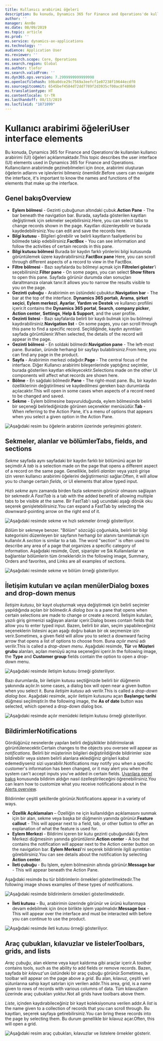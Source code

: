 ```yaml
---
title: Kullanıcı arabirimi öğeleri
description: Bu konuda, Dynamics 365 for Finance and Operations'de kullanılan kullanıcı arabirimi (UI) öğeleri açıklanmaktadır.
author: ''
manager: AnnBe
ms.date: 08/09/2019
ms.topic: article
ms.prod: ''
ms.service: dynamics-ax-applications
ms.technology: ''
audience: Application User
ms.reviewer: ''
ms.search.scope: Core, Operations
ms.search.region: Global
ms.author: tlefor
ms.search.validFrom: ''
ms.dyn365.ops.version: 7.2999999999999998
ms.openlocfilehash: b9ba0dce29c7569a3eefcf1e07238f19644ecdf0
ms.sourcegitcommit: 6545bef4584d72dd7789f2d3935cf00ac8f489b0
ms.translationtype: HT
ms.contentlocale: tr-TR
ms.lasthandoff: 08/13/2019
ms.locfileid: "1871099"
---
```

# <a name="user-interface-elements"></a><span data-ttu-id="97f62-103">Kullanıcı arabirimi öğeleri</span><span class="sxs-lookup"><span data-stu-id="97f62-103">User interface elements</span></span>

<span data-ttu-id="97f62-104">Bu konuda, Dynamics 365 for Finance and Operations'de kullanılan kullanıcı arabirimi (UI) öğeleri açıklanmaktadır.</span><span class="sxs-lookup"><span data-stu-id="97f62-104">This topic describes the user interface (UI) elements used in Dynamics 365 for Finance and Operations.</span></span> <span data-ttu-id="97f62-105">Kullanıcıların arabirimde gezinebilmeleri için önce, arabirimi oluşturan öğelerin adlarını ve işlevlerini bilmeniz önemlidir.</span><span class="sxs-lookup"><span data-stu-id="97f62-105">Before users can navigate the interface, it's important to know the names and functions of the elements that make up the interface.</span></span>

## <a name="overview"></a><span data-ttu-id="97f62-106">Genel bakış</span><span class="sxs-lookup"><span data-stu-id="97f62-106">Overview</span></span>

- <span data-ttu-id="97f62-107">**Eylem bölmesi** - Gezinti çubuğunun altındaki çubuk.</span><span class="sxs-lookup"><span data-stu-id="97f62-107">**Action Pane** - The bar beneath the navigation bar.</span></span> <span data-ttu-id="97f62-108">Burada, sayfada gösterilen kayıtları değiştirmek için sekmeler seçebilirsiniz.</span><span class="sxs-lookup"><span data-stu-id="97f62-108">Here, you can select tabs to change records shown in the page.</span></span> <span data-ttu-id="97f62-109">Kayıtları düzenleyebilir ve burada kaydedebilirsiniz.</span><span class="sxs-lookup"><span data-stu-id="97f62-109">You can edit and save the records here.</span></span>  
- <span data-ttu-id="97f62-110">**Bilgi kutusu** - Bilgileri görebilir ve belirli kayıtların faaliyetlerini bu bölmede takip edebilirsiniz.</span><span class="sxs-lookup"><span data-stu-id="97f62-110">**FactBox** - You can see information and follow the activities of certain records in this pane.</span></span>  
- <span data-ttu-id="97f62-111">**Bilgi kutusu bölmesi** Burada bir kaydın farklı yönlerini bilgi kutusunda görüntülemek üzere kaydırabilirsiniz.</span><span class="sxs-lookup"><span data-stu-id="97f62-111">**FactBox pane** Here, you can scroll through different aspects of a record to view in the FactBox.</span></span>  
- <span data-ttu-id="97f62-112">**Filtre bölmesi** - Bazı sayfalarda bu bölmeyi açmak için **Filtreleri göster**'i seçebilirsiniz.</span><span class="sxs-lookup"><span data-stu-id="97f62-112">**Filter pane** - On some pages, you can select **Show filters** to open this pane.</span></span> <span data-ttu-id="97f62-113">Sayfada görünür durumda olan sonuçları daraltmanıza olanak tanır.</span><span class="sxs-lookup"><span data-stu-id="97f62-113">It allows you to narrow the results visible to you on the page.</span></span>  
- <span data-ttu-id="97f62-114">**Gezinti çubuğu** - Arabirimin en üstündeki çubuktur.</span><span class="sxs-lookup"><span data-stu-id="97f62-114">**Navigation bar** - The bar at the top of the interface.</span></span> <span data-ttu-id="97f62-115">**Dynamics 365 portalı**, **Arama**, **şirket seçici**, **Eylem merkezi**, **Ayarlar**, **Yardım ve Destek** ve kullanıcı profilini içerir.</span><span class="sxs-lookup"><span data-stu-id="97f62-115">It contains the **Dynamics 365 portal**, **Search**, **company picker**, **Action center**, **Settings**, **Help & Support**, and the user profile.</span></span>  
- <span data-ttu-id="97f62-116">**Gezinti listesi** - Bazı sayfalarda belirli bir kaydı bulmak için bu bölmeyi kaydırabilirsiniz.</span><span class="sxs-lookup"><span data-stu-id="97f62-116">**Navigation list** - On some pages, you can scroll through this pane to find a specific record.</span></span> <span data-ttu-id="97f62-117">Seçildiğinde, kaydın ayrıntıları sayfada görüntülenir.</span><span class="sxs-lookup"><span data-stu-id="97f62-117">When selected, the details of the record will appear in the page.</span></span>  
- <span data-ttu-id="97f62-118">**Gezinti bölmesi** - En soldaki bölmedir.</span><span class="sxs-lookup"><span data-stu-id="97f62-118">**Navigation pane** - The left-most pane.</span></span> <span data-ttu-id="97f62-119">Buradan, üründe herhangi bir sayfayı bulabilirsiniz.</span><span class="sxs-lookup"><span data-stu-id="97f62-119">From here, you can find any page in the product.</span></span>  
- <span data-ttu-id="97f62-120">**Sayfa** - Arabirimin merkezi odağıdır.</span><span class="sxs-lookup"><span data-stu-id="97f62-120">**Page** - The central focus of the interface.</span></span> <span data-ttu-id="97f62-121">Diğer Kullanıcı arabirimi bileşenlerinde yaptığınız seçimler, burada gösterilen kayıtları etkileyecektir.</span><span class="sxs-lookup"><span data-stu-id="97f62-121">Selections made on the other UI components will affect what records are shown here.</span></span>  
- <span data-ttu-id="97f62-122">**Bölme** - En sağdaki bölmedir.</span><span class="sxs-lookup"><span data-stu-id="97f62-122">**Pane** - The right-most pane.</span></span> <span data-ttu-id="97f62-123">Bu, bir kaydın özelliklerinin değiştirilmesi ve kaydedilmesi gereken bazı durumlarda açılacaktır.</span><span class="sxs-lookup"><span data-stu-id="97f62-123">This will open in some cases when aspects of a record need to be changed and saved.</span></span>  
- <span data-ttu-id="97f62-124">**Sekme** - Eylem bölmesine başvurulduğunda, eylem bölmesinde belirli bir seçeneği belirlediğinizde görünen seçenekler menüsüdür.</span><span class="sxs-lookup"><span data-stu-id="97f62-124">**Tab** - When referring to the Action Pane, it's a menu of options that appears when you select a given option in the Action Pane.</span></span>  

![Aşağıdaki resim bu öğelerin arabirim üzerinde yerleşimini gösterir.](media/user-interface-01.png)

## <a name="tabs-fields-and-sections"></a><span data-ttu-id="97f62-126">Sekmeler, alanlar ve bölümler</span><span class="sxs-lookup"><span data-stu-id="97f62-126">Tabs, fields, and sections</span></span>

<span data-ttu-id="97f62-127">*Sekme* sayfada aynı sayfadaki bir kaydın farklı bir bölümünü açan bir seçimdir.</span><span class="sxs-lookup"><span data-stu-id="97f62-127">A *tab* is a selection made on the page that opens a different aspect of a record on the same page.</span></span> <span data-ttu-id="97f62-128">Genellikle, belirli *alanları* veya yazılı girişe izin veren kullanıcı arabirimi öğelerini değiştirmenizi sağlar.</span><span class="sxs-lookup"><span data-stu-id="97f62-128">Often, it will allow you to change certain *fields*, or UI elements that allow typed input.</span></span> 

<span data-ttu-id="97f62-129">*Hızlı sekme* aynı zamanda birden fazla sekmenin görünür olmasını sağlayan bir sekmedir.</span><span class="sxs-lookup"><span data-stu-id="97f62-129">A *FastTab* is a tab with the added benefit of allowing multiple tabs to be visible at the same.</span></span> <span data-ttu-id="97f62-130">Bir FastTab'ı sağ ucundaki aşağı dönük oku seçerek genişletebilirsiniz.</span><span class="sxs-lookup"><span data-stu-id="97f62-130">You can expand a FastTab by selecting the downward-pointing arrow on the right end of it.</span></span>

![Aşağıdaki resimde sekme ve hızlı sekmeler örneği gösteriliyor.](media/user-interface-02.png)

<span data-ttu-id="97f62-132">*Bölüm* bir sekmeye benzer. "Bölüm" sözcüğü çoğunlukla, belirli bir bilgi kategorisini düzenleyen bir sayfanın herhangi bir alanını tanımlamak için kullanılır.</span><span class="sxs-lookup"><span data-stu-id="97f62-132">A *section* is similar to a tab. The word "section" is often used to describe any area of a page that organizes a specific category of information.</span></span> <span data-ttu-id="97f62-133">Aşağıdaki resimde, Özet, siparişler ve Sık Kullanılanlar ve bağlantılar bölümlerin tüm örnekleridir.</span><span class="sxs-lookup"><span data-stu-id="97f62-133">In the following image, Summary, Orders and favorites, and Links are all examples of sections.</span></span>

![Aşağıdaki resimde sekme ve bölüm örneği gösteriliyor.](media/user-interface-03.png)

## <a name="dialog-boxes-and-drop-down-menus"></a><span data-ttu-id="97f62-135">İletişim kutuları ve açılan menüler</span><span class="sxs-lookup"><span data-stu-id="97f62-135">Dialog boxes and drop-down menus</span></span>

<span data-ttu-id="97f62-136">*İletişim kutusu*, bir kayıt oluşturmak veya değiştirmek için belirli seçimler yapıldığında açılan bir bölmedir.</span><span class="sxs-lookup"><span data-stu-id="97f62-136">A *dialog box* is a pane that opens when certain selections are made to change or create a record.</span></span> <span data-ttu-id="97f62-137">İletişim kutuları, yazılı giriş girmenizi sağlayan alanlar içerir.</span><span class="sxs-lookup"><span data-stu-id="97f62-137">Dialog boxes contain fields that allow you to enter typed input.</span></span> <span data-ttu-id="97f62-138">Bazen, belirli bir alan, seçim yapabileceğiniz seçeneklerin listesini açan aşağı doğru bakan bir ok seçmenize izin verir.</span><span class="sxs-lookup"><span data-stu-id="97f62-138">Sometimes, a given field will allow you to select a downward facing arrow that opens a list of options to choose from.</span></span> <span data-ttu-id="97f62-139">Buna *açılır menü* adı verilir.</span><span class="sxs-lookup"><span data-stu-id="97f62-139">This is called a *drop-down menu*.</span></span> <span data-ttu-id="97f62-140">Aşağıdaki resimde, **Tür** ve **Müşteri grubu** alanları, açılan menüyü açma seçeneğini içerir.</span><span class="sxs-lookup"><span data-stu-id="97f62-140">In the following image, the **Type** and **Customer group** fields contain the option to open a drop-down menu.</span></span>

![Aşağıdaki resimde iletişim kutusu örneği gösteriliyor.](media/user-interface-04.png)

<span data-ttu-id="97f62-142">Bazı durumlarda, bir iletişim kutusu seçtiğinizde belirli bir düğmenin yakınında açılır.</span><span class="sxs-lookup"><span data-stu-id="97f62-142">In some cases, a dialog box will open near a given button when you select it.</span></span> <span data-ttu-id="97f62-143">Buna *iletişim kutusu* adı verilir.</span><span class="sxs-lookup"><span data-stu-id="97f62-143">This is called a *drop-down dialog box*.</span></span> <span data-ttu-id="97f62-144">Aşağıdaki resimde, açılır iletişim kutusunu açan **Başlangıç tarihi** düğmesi seçilmiştir.</span><span class="sxs-lookup"><span data-stu-id="97f62-144">In the following image, the **As of date** button was selected, which opened a drop-down dialog box.</span></span>

![Aşağıdaki resimde açılır menüdeki iletişim kutusu örneği gösteriliyor.](media/user-interface-05.png)

## <a name="notifications"></a><span data-ttu-id="97f62-146">Bildirimler</span><span class="sxs-lookup"><span data-stu-id="97f62-146">Notifications</span></span>

<span data-ttu-id="97f62-147">Gördüğünüz nesnelerde yapılan belirli değişiklikler *bildirim*olarak görüntülenecektir.</span><span class="sxs-lookup"><span data-stu-id="97f62-147">Certain changes to the objects you oversee will appear as *notifications*.</span></span> <span data-ttu-id="97f62-148">Belirli bir müşterinin bilgileri değiştirildiğinde bildirimler size bildirebilir veya sistem belirli alanlara eklediğiniz girişleri kabul edemediyseniz sizi uyarabilir.</span><span class="sxs-lookup"><span data-stu-id="97f62-148">Notifications may notify you when a specific customer's information has been changed, or it may alert you when the system can't accept inputs you've added in certain fields.</span></span> <span data-ttu-id="97f62-149">[Uyarılara genel bakış](../get-started/alerts-overview.md) konusunda bildirim aldığın nasıl özelleştirileceğini öğrenebilirsiniz.</span><span class="sxs-lookup"><span data-stu-id="97f62-149">You can learn how to customize what you receive notifications about in the [Alerts overview](../get-started/alerts-overview.md).</span></span>

<span data-ttu-id="97f62-150">Bildirimler çeşitli şekillerde görünür.</span><span class="sxs-lookup"><span data-stu-id="97f62-150">Notifications appear in a variety of ways.</span></span>
- <span data-ttu-id="97f62-151">**Özellik Açıklamaları** – Özelliğin ne için kullanıldığın açıklamasını sunmak için bir alan, sekme veya başka bir düğmenin yanında görünür.</span><span class="sxs-lookup"><span data-stu-id="97f62-151">**Feature callout** - This will appear next to a field, tab, or other button to offer an explanation of what the feature is used for.</span></span> 
- <span data-ttu-id="97f62-152">**Eylem Merkezi** - Bildirimi içeren bir kutu gezinti çubuğundaki Eylem Merkezi düğmesinin yanında görüntülenir.</span><span class="sxs-lookup"><span data-stu-id="97f62-152">**Action center** - A box that contains the notification will appear next to the Action center button on the navigation bar.</span></span> <span data-ttu-id="97f62-153">**Eylem Merkezi**'ni seçerek bildirimle ilgili ayrıntıları görebilirsiniz.</span><span class="sxs-lookup"><span data-stu-id="97f62-153">You can see details about the notification by selecting **Action center**.</span></span>  
- <span data-ttu-id="97f62-154">**İleti çubuğu** - Bu Işlem, eylem bölmesinin altında görünür.</span><span class="sxs-lookup"><span data-stu-id="97f62-154">**Message bar** - This will appear beneath the Action Pane.</span></span>  

<span data-ttu-id="97f62-155">Aşağıdaki resimde bu tür bildirimlerin örnekleri gösterilmektedir.</span><span class="sxs-lookup"><span data-stu-id="97f62-155">The following image shows examples of these types of notifications.</span></span>

![Aşağıdaki resimde bildirimlerin örnekleri gösterilmektedir.](media/user-interface-06.png)

- <span data-ttu-id="97f62-157">**İleti kutusu** - Bu, arabirimin üzerinde görünür ve ürünü kullanmaya devam edebilmek için önce birlikte işlem yapılmalıdır.</span><span class="sxs-lookup"><span data-stu-id="97f62-157">**Message box** - This will appear over the interface and must be interacted with before you can continue to use the product.</span></span>  

![Aşağıdaki resimde ileti kutusu örneği gösteriliyor.](media/user-interface-07.png)

## <a name="toolbars-grids-and-lists"></a><span data-ttu-id="97f62-159">Araç çubukları, kılavuzlar ve listeler</span><span class="sxs-lookup"><span data-stu-id="97f62-159">Toolbars, grids, and lists</span></span>

<span data-ttu-id="97f62-160">*Araç çubuğu*, alan ekleme veya kayıt kaldırma gibi araçlar içerir.</span><span class="sxs-lookup"><span data-stu-id="97f62-160">A *toolbar* contains tools, such as the ability to add fields or remove records.</span></span> <span data-ttu-id="97f62-161">Bazen, sayfada bir *kılavuz*'un üstündeki bir araç çubuğu görünür.</span><span class="sxs-lookup"><span data-stu-id="97f62-161">Sometimes, a toolbar will appear on the page above a *grid*.</span></span> <span data-ttu-id="97f62-162">Bu alan, kılavuz, çeşitli veri sütunlarına sahip kayıt satırları için verilen addır.</span><span class="sxs-lookup"><span data-stu-id="97f62-162">This area, grid, is a name given to rows of records with various columns of data.</span></span> <span data-ttu-id="97f62-163">Tüm kılavuzların üzerinde araç çubukları yoktur.</span><span class="sxs-lookup"><span data-stu-id="97f62-163">Not all grids have toolbars above them.</span></span>

<span data-ttu-id="97f62-164">*Liste*, içinden kaydırabileceğiniz bir kayıt koleksiyonuna verilen addır.</span><span class="sxs-lookup"><span data-stu-id="97f62-164">A *list* is the name given to a collection of records that you can scroll through.</span></span> <span data-ttu-id="97f62-165">Bu kayıtları, seçerek sayfaya getirebilirsiniz.</span><span class="sxs-lookup"><span data-stu-id="97f62-165">You can bring these records into the page by selecting them.</span></span> <span data-ttu-id="97f62-166">Bu durum genellikle bir kılavuz açar.</span><span class="sxs-lookup"><span data-stu-id="97f62-166">Often, this will open a grid.</span></span>

![Aşağıdaki resim araç çubukları, kılavuzlar ve listelere örnekler gösterir.](media/user-interface-08.png)
